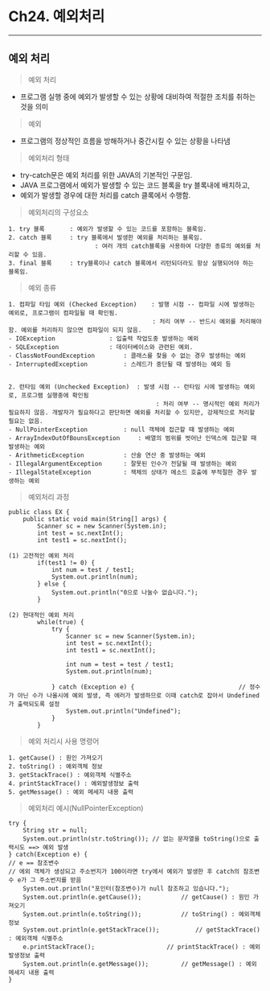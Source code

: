 # Ch24. 예외처리
---
예외 처리
---
> 예외 처리<br>
- 프로그램 실행 중에 예외가 발생할 수 있는 상황에 대비하여 적절한 조치를 취하는 것을 의미

> 예외<br>
- 프로그램의 정상적인 흐름을 방해하거나 중간시킬 수 있는 상황을 나타냄

> 예외처리 형태<br>
- try-catch문은 예외 처리를 위한 JAVA의 기본적인 구문임.
- JAVA 프로그램에서 예외가 발생할 수 있는 코드 블록을 try 블록내에 배치하고,
- 예외가 발생할 경우에 대한 처리를 catch 클록에서 수행함.

> 예외처리의 구성요소<br>
```
1. try 블록 		: 예외가 발생할 수 있는 코드를 포함하는 블록임.
2. catch 블록		: try 블록에서 발생한 예외를 처리하는 블록임.
                        : 여러 개의 catch블록을 사용하여 다양한 종류의 예외를 처리할 수 있음.
3. final 블록		: try블록이나 catch 블록에서 리턴되더라도 항상 실행되어야 하는 블록임.
```

> 예외 종류<br>
```
1. 컴파일 타임 예외 (Checked Exception) 	: 발행 시점 -- 컴파일 시에 발생하는 예외로, 프로그램이 컴파일될 때 확인됨.
                                        : 처리 여부 -- 반드시 예외를 처리해야함. 예외를 처리하지 않으면 컴파일이 되지 않음.
- IOException				: 입출력 작업도중 발생하는 예외
- SQLException				: 데이터베이스와 관련된 예외.
- ClassNotFoundException		: 클래스를 찾을 수 없는 경우 발생하는 예외
- InterruptedException			: 스레드가 중단될 때 발생하는 예외 등


2. 런타임 예외 (Unchecked Exception)	 : 발생 시점 -- 런타임 시에 발생하는 예외로, 프로그램 실행중에 확인됨
                                         : 처리 여부 -- 명시적인 예외 처리가 필요하지 않음. 개발자가 필요하다고 판단하면 예외를 처리할 수 있지만, 강제적으로 처리할 필요는 없음.
- NullPointerException			: null 객체에 접근할 때 발생하는 예외
- ArrayIndexOutOfBounsException		: 배열의 범위를 벗어난 인덱스에 접근할 때 발생하는 예외
- ArithmeticException			: 산술 연산 중 발생하는 예외
- IllegalArgumentException		: 잘못된 인수가 전달될 때 발생하는 예외
- IllegalStateException			: 잭체의 상태가 메소드 호출에 부적절한 경우 발생하는 예외
```
> 예외처리 과정<br>
```
public class EX {
	public static void main(String[] args) {
		Scanner sc = new Scanner(System.in);
		int test = sc.nextInt();
		int test1 = sc.nextInt();

(1) 고전적인 예외 처리
		if(test1 != 0) {
			int num = test / test1;
			System.out.println(num);
		} else {
			System.out.println("0으로 나눌수 없습니다.");
		}
		
(2) 현대적인 예외 처리
		while(true) {
			try {	
				Scanner sc = new Scanner(System.in);
				int test = sc.nextInt();
				int test1 = sc.nextInt();
				
				int num = test = test / test1;
				System.out.println(num);
				
			} catch (Exception e) {								// 정수가 아닌 수가 나올시에 예외 발생, 즉 에러가 발생하므로 이때 catch로 잡아서 Undefined가 출력되도록 설정
				System.out.println("Undefined");
			}
		}
```
> 예외 처리시 사용 명령어<br>
```
1. getCause() : 원인 가져오기
2. toString() : 예외객체 정보
3. getStackTrace() : 예외객체 식별주소
4. printStackTrace() : 예외발생정보 출력
5. getMessage() : 예외 메세지 내용 출력
```
> 예외처리 예시(NullPointerException)<br>
```
try {
	String str = null;	
	System.out.println(str.toString());	// 없는 문자열을 toString()으로 출력시도 ==> 예외 발생
} catch(Exception e) {
// e == 참조변수
// 에외 객체가 생성되고 주소번지가 100이라면 try에서 예외가 발생한 후 catch의 참조변수 e가 그 주소번지를 받음
	System.out.println("포인터(참조변수)가 null 참조하고 있습니다.");
	System.out.println(e.getCause());			// getCause() : 원인 가져오기
	System.out.println(e.toString());			// toString() : 예외객체 정보
	System.out.println(e.getStackTrace());			// getStackTrace() : 예외객체 식별주소
	e.printStackTrace();					// printStackTrace() : 예외발생정보 출력
	System.out.println(e.getMessage());			// getMessage() : 예외 메세지 내용 출력
}
```


	
